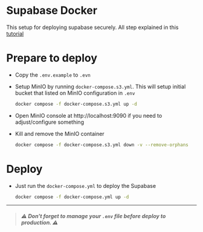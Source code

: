 # Supabase Docker

This setup for deploying supabase securely. All step explained in this [tutorial](https://youtu.be/wyUr_U6Cma4?si=7dU-564umAU5aUn2)

# Prepare to deploy

- Copy the `.env.example` to `.evn`
- Setup MinIO by running `docker-compose.s3.yml`. This will setup initial bucket that listed on MinIO configuration in `.env`

  ```bash
  docker compose -f docker-compose.s3.yml up -d
  ```

- Open MinIO console at http://localhost:9090 if you need to adjust/configure something
- Kill and remove the MinIO container

  ```bash
  docker compose -f docker-compose.s3.yml down -v --remove-orphans
  ```

# Deploy

- Just run the `docker-compose.yml` to deploy the Supabase

  ```bash
  docker compose -f docker-compose.yml up -d
  ```

---

> ##### _⚠️ Don't forget to manage your `.env` file before deploy to production. ⚠️_

